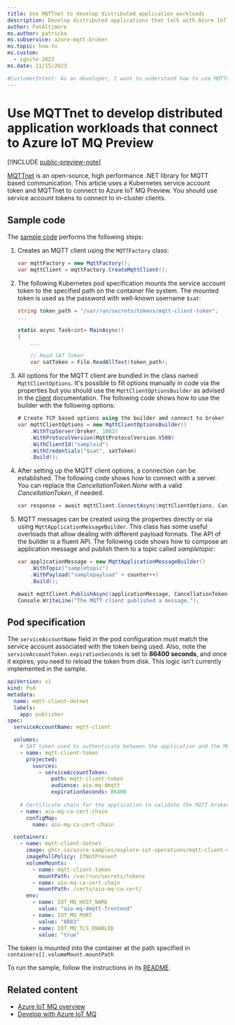 ```yaml
---
title: Use MQTTnet to develop distributed application workloads
description: Develop distributed applications that talk with Azure IoT MQ using MQTTnet.
author: PatAltimore
ms.author: patricka
ms.subservice: azure-mqtt-broker
ms.topic: how-to
ms.custom:
  - ignite-2023
ms.date: 11/15/2023

#CustomerIntent: As an developer, I want to understand how to use MQTTnet to develop distributed apps that talk with Azure IoT MQ.
---
```


# Use MQTTnet to develop distributed application workloads that connect to Azure IoT MQ Preview

[!INCLUDE [public-preview-note](../includes/public-preview-note.md)]

[MQTTnet](https://dotnet.github.io/MQTTnet/) is an open-source, high performance .NET library for MQTT based communication. This article uses a Kubernetes service account token and MQTTnet to connect to Azure IoT MQ Preview. You should use service account tokens to connect to in-cluster clients.

## Sample code

The [sample code](https://github.com/Azure-Samples/explore-iot-operations/tree/main/samples/mqtt-client-dotnet/Program.cs) performs the following steps:

1. Creates an MQTT client using the `MQTTFactory` class:

    ```csharp
    var mqttFactory = new MqttFactory();
    var mqttClient = mqttFactory.CreateMqttClient();
    ```

1. The following Kubernetes pod specification mounts the service account token to the specified path on the container file system. The mounted token is used as the password with well-known username `$sat`:

    ```csharp
    string token_path = "/var/run/secrets/tokens/mqtt-client-token";
    ...

    static async Task<int> MainAsync()
    {
        ...

        // Read SAT Token
        var satToken = File.ReadAllText(token_path);
    ```

1. All options for the MQTT client are bundled in the class named `MqttClientOptions`. It's possible to fill options manually in code via the properties but you should use the `MqttClientOptionsBuilder` as advised in the [client](https://github.com/dotnet/MQTTnet/wiki/Client) documentation. The following code shows how to use the builder with the following options:

    ```csharp
    # Create TCP based options using the builder amd connect to broker
    var mqttClientOptions = new MqttClientOptionsBuilder()
        .WithTcpServer(broker, 1883)
        .WithProtocolVersion(MqttProtocolVersion.V500)
        .WithClientId("sampleid")
        .WithCredentials("$sat", satToken)
        .Build();
    ```

1. After setting up the MQTT client options, a connection can be established. The following code shows how to connect with a server. You can replace the *CancellationToken.None* with a valid *CancellationToken*, if needed.

    ```csharp
    var response = await mqttClient.ConnectAsync(mqttClientOptions, CancellationToken.None);
    ```

1. MQTT messages can be created using the properties directly or via using `MqttApplicationMessageBuilder`. This class has some useful overloads that allow dealing with different payload formats. The API of the builder is a fluent API. The following code shows how to compose an application message and publish them to a topic called *sampletopic*:

    ```csharp
    var applicationMessage = new MqttApplicationMessageBuilder()
        .WithTopic("sampletopic")
        .WithPayload("samplepayload" + counter++)
        .Build();

    await mqttClient.PublishAsync(applicationMessage, CancellationToken.None);
    Console.WriteLine("The MQTT client published a message.");
    ```

## Pod specification

The `serviceAccountName` field in the pod configuration must match the service account associated with the token being used. Also, note the `serviceAccountToken.expirationSeconds` is set to **86400 seconds**, and once it expires, you need to reload the token from disk. This logic isn't currently implemented in the sample.

```yaml
apiVersion: v1
kind: Pod
metadata:
  name: mqtt-client-dotnet
  labels:
    app: publisher
spec:
  serviceAccountName: mqtt-client

  volumes: 
    # SAT token used to authenticate between the application and the MQTT broker
    - name: mqtt-client-token
      projected:
        sources:
          - serviceAccountToken:
              path: mqtt-client-token
              audience: aio-mq-dmqtt
              expirationSeconds: 86400
    
    # Certificate chain for the application to validate the MQTT broker    
    - name: aio-mq-ca-cert-chain
      configMap:
        name: aio-mq-ca-cert-chain

  containers:
    - name: mqtt-client-dotnet
      image: ghcr.io/azure-samples/explore-iot-operations/mqtt-client-dotnet:latest
      imagePullPolicy: IfNotPresent
      volumeMounts:
        - name: mqtt-client-token
          mountPath: /var/run/secrets/tokens
        - name: aio-mq-ca-cert-chain
          mountPath: /certs/aio-mq-ca-cert/      
      env:
        - name: IOT_MQ_HOST_NAME
          value: "aio-mq-dmqtt-frontend"
        - name: IOT_MQ_PORT
          value: "8883"
        - name: IOT_MQ_TLS_ENABLED
          value: "true"
```

The token is mounted into the container at the path specified in `containers[].volumeMount.mountPath`

To run the sample, follow the instructions in its [README](https://github.com/Azure-Samples/explore-iot-operations/tree/main/samples/mqtt-client-dotnet).

## Related content

- [Azure IoT MQ overview](../manage-mqtt-broker/overview-iot-mq.md)
- [Develop with Azure IoT MQ](edge-apps-overview.md)
